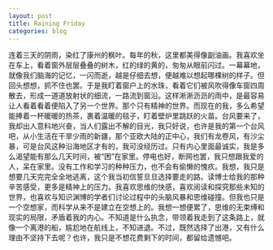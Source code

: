 ```yaml
---
layout: post
title: Raining Friday
categories: blog
---
```


   连着三天的阴雨，染红了康州的枫叶。每年的秋，这里都美得像副油画。我喜欢坐在车上，看着窗外层层叠叠的树木，红的绿的黄的，匆匆从眼前闪过。一幕幕地，就像我们脑海的记忆，一闪而逝，越是仔细去想，便越难以想起哪棵树的样子。但回头想想，抓不住也罢。于是我盯着窗户上的水珠，看着它们被风吹得像车窗四周散去，形成一道道放射状的细流，一路流到窗沿。这样淅淅沥沥的雨中，是最容易让人看着看着便陷入了另一个世界。那个只有精神的世界。而现在的我，多么希望能捧着一杯暖暖的热茶，裹着温暖的毯子，盯着壁炉里跳跃的火苗。台风要来了，我却出人意料地兴奋，当人们露出不解的目光，我只好说，也许是我的第一个台风吧，从小生活在干旱少雨的新疆，那个亚欧大陆的正中心，我们有龙卷风，有沙尘暴，可是台风这种沿海地区才有的，我可没经历过。只有内心里面最诚实，我是多么渴望能有那么几天时间，被“困”在家里。停电也好，断网也罢，我只想跟我爱的人，呆在家里。没有工作和学习的种种压力，也不会有偷懒的愧疚。我想，我只是想要几天完完全全地逃离，这个我当初信誓旦旦选择要走的路。读博士给我的那种辛苦感受，更多是精神上的压力。我喜欢思维的快感，喜欢阅读和探究那些未知的世界，也喜欢与知识渊博的学者们讨论过程中的头脑风暴和思维碰撞。但我也只是一个空想家，而科学从来不是建立在空想上的。我想一想便累了，思维的无束缚和现实的局限，矛盾着我的内心。不知道是什么执念，带领着我走到了这条路上，就像一个离港的船，尴尬地在航线上，不知进退。不过，既然选择了出港，又有什么理由不坚持下去呢？也许，我只是不想花费剩下的时间，都留给遗憾吧。
  
